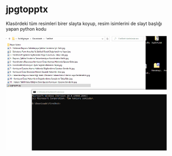 # jpgtopptx
Klasördeki tüm resimleri birer slayta koyup, resim isimlerini de slayt başlığı yapan python kodu


<img src="https://github.com/matasoy/jpgtopptx/blob/main/jpgppt.gif">
